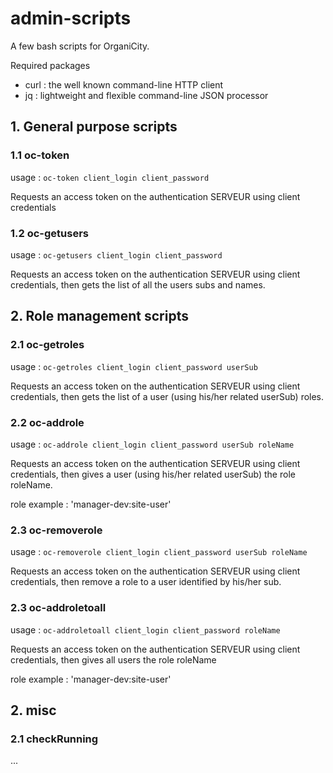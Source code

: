 # admin-scripts

A few bash scripts for OrganiCity.

Required packages
 * curl : the well known command-line HTTP client
 * jq : lightweight and flexible command-line JSON processor

## 1. General purpose scripts

### 1.1 oc-token

usage : ```oc-token client_login client_password```

Requests an access token on the authentication SERVEUR using client credentials

### 1.2 oc-getusers

usage : ```oc-getusers client_login client_password```

Requests an access token on the authentication SERVEUR using client credentials, then gets the list of all the users subs and names.


## 2. Role management scripts


### 2.1 oc-getroles

usage : ```oc-getroles client_login client_password userSub```

Requests an access token on the authentication SERVEUR using client credentials, then gets the list of a user (using his/her related userSub) roles.

### 2.2 oc-addrole

usage : ```oc-addrole client_login client_password userSub roleName```

Requests an access token on the authentication SERVEUR using client credentials, then gives a user (using his/her related userSub) the role roleName.

role example : 'manager-dev:site-user'

### 2.3 oc-removerole

usage : ```oc-removerole client_login client_password userSub roleName```

Requests an access token on the authentication SERVEUR using client credentials, then remove a role to a user identified by his/her sub.

### 2.3 oc-addroletoall

usage : ```oc-addroletoall client_login client_password roleName```

Requests an access token on the authentication SERVEUR using client credentials, then gives all users the role roleName

role example : 'manager-dev:site-user'

## 2. misc

### 2.1 checkRunning

...
